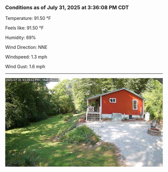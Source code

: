 ### Conditions as of July 31, 2025 at 3:36:08 PM CDT 

Temperature: 91.50 &deg;F

Feels like: 91.50 &deg;F

Humidity: 69%

Wind Direction: NNE

Windspeed: 1.3 mph

Wind Gust: 1.6 mph

---

<img src="./images/latest.jpeg"/>

